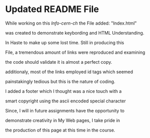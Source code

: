 # Updated README File

While working on this *Info-cern-ch* the File added: "Index.html"

was created to demonstrate keybording and HTML Understanding.

In Haste to make up some lost time.  Still in producing this 

File, a tremendous amount of links were reproduced and examining 

the code should validate it is almost a perfect copy.

additionaly, most of the links employed id tags which seemed

painstakingly tedious but this is the nature of coding.



I added a footer which I thought was a nice touch with a 

smart copyright using the ascii encoded special character


Since, I will in future assignments have the opportunity to 

demonstrate creativity in My Web pages, I take pride in

the production of this page at this time in the course.

